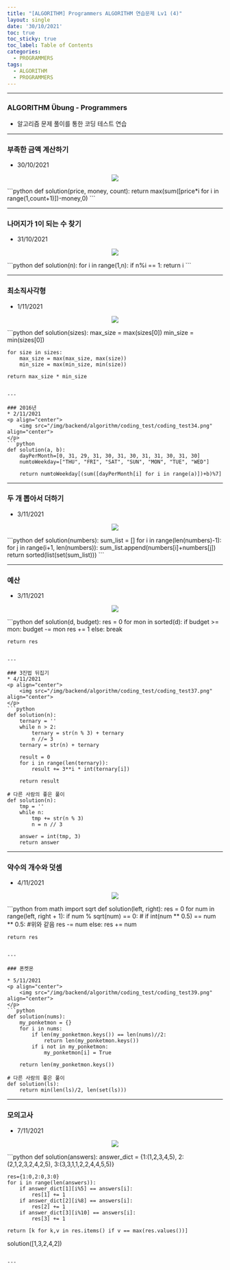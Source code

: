 ```yaml
---
title: "[ALGORITHM] Programmers ALGORITHM 연습문제 Lv1 (4)"
layout: single
date: '30/10/2021'
toc: true
toc_sticky: true
toc_label: Table of Contents
categories:
  - PROGRAMMERS
tags:
  - ALGORITHM
  - PROGRAMMERS
---
```


---
### ALGORITHM Übung - Programmers
* 알고리즘 문제 풀이를 통한 코딩 테스트 연습

---

### 부족한 금액 계산하기
* 30/10/2021
<p align="center">
    <img src="/img/backend/algorithm/coding_test/coding_test31.png" align="center">
</p>
```python
def solution(price, money, count):
    return max(sum([price*i for i in range(1,count+1)])-money,0)
```

---

### 나머지가 1이 되는 수 찾기
* 31/10/2021
<p align="center">
    <img src="/img/backend/algorithm/coding_test/coding_test32.png" align="center">
</p>
```python
def solution(n):
    for i in range(1,n):
        if n%i == 1:
            return i
```

---

### 최소직사각형
* 1/11/2021
<p align="center">
    <img src="/img/backend/algorithm/coding_test/coding_test33.png" align="center">
</p>
```python
def solution(sizes):
    max_size = max(sizes[0])
    min_size = min(sizes[0])
    
    for size in sizes:
        max_size = max(max_size, max(size))
        min_size = max(min_size, min(size))
        
    return max_size * min_size
```

---

### 2016년
* 2/11/2021
<p align="center">
    <img src="/img/backend/algorithm/coding_test/coding_test34.png" align="center">
</p>
```python
def solution(a, b):
    dayPerMonth=[0, 31, 29, 31, 30, 31, 30, 31, 31, 30, 31, 30]
    numtoWeekday=["THU", "FRI", "SAT", "SUN", "MON", "TUE", "WED"]

    return numtoWeekday[(sum([dayPerMonth[i] for i in range(a)])+b)%7]
```

---

### 두 개 뽑아서 더하기
* 3/11/2021
<p align="center">
    <img src="/img/backend/algorithm/coding_test/coding_test35.png" align="center">
</p>
```python
def solution(numbers):
    sum_list = []
    for i in range(len(numbers)-1):
        for j in range(i+1, len(numbers)):
            sum_list.append(numbers[i]+numbers[j])
    return sorted(list(set(sum_list)))
```

---

### 예산
* 3/11/2021
<p align="center">
    <img src="/img/backend/algorithm/coding_test/coding_test36.png" align="center">
</p>
```python
def solution(d, budget):
    res = 0
    for mon in sorted(d):
        if budget >= mon:
            budget -= mon
            res += 1
        else:
            break
    
    return res
```

---

### 3진법 뒤집기
* 4/11/2021
<p align="center">
    <img src="/img/backend/algorithm/coding_test/coding_test37.png" align="center">
</p>
```python
def solution(n):
    ternary = ''
    while n > 2:
        ternary = str(n % 3) + ternary
        n //= 3
    ternary = str(n) + ternary

    result = 0
    for i in range(len(ternary)):
        result += 3**i * int(ternary[i])

    return result

# 다른 사람의 좋은 풀이
def solution(n):
    tmp = ''
    while n:
        tmp += str(n % 3)
        n = n // 3

    answer = int(tmp, 3)
    return answer
```

---

### 약수의 개수와 덧셈
* 4/11/2021
<p align="center">
    <img src="/img/backend/algorithm/coding_test/coding_test38.png" align="center">
</p>
```python
from math import sqrt
def solution(left, right):
    res = 0
    for num in range(left, right + 1):
        if num % sqrt(num) == 0:
        # if int(num ** 0.5) == num ** 0.5: #위와 같음
                res -= num
            else:
                res += num

    return res
```

---

### 폰켓몬

* 5/11/2021
<p align="center">
    <img src="/img/backend/algorithm/coding_test/coding_test39.png" align="center">
</p>
```python
def solution(nums):
    my_ponketmon = {}
    for i in nums:
        if len(my_ponketmon.keys()) == len(nums)//2:
            return len(my_ponketmon.keys())
        if i not in my_ponketmon:
            my_ponketmon[i] = True
    
    return len(my_ponketmon.keys())

# 다른 사람의 좋은 풀이
def solution(ls):
    return min(len(ls)/2, len(set(ls)))
```

---

### 모의고사
* 7/11/2021
<p align="center">
    <img src="/img/backend/algorithm/coding_test/coding_test4.png" align="center">
</p>
```python
def solution(answers):
    answer_dict = {1:(1,2,3,4,5),
                   2:(2,1,2,3,2,4,2,5),
                   3:(3,3,1,1,2,2,4,4,5,5)}

    res={1:0,2:0,3:0}
    for i in range(len(answers)):
        if answer_dict[1][i%5] == answers[i]:
            res[1] += 1
        if answer_dict[2][i%8] == answers[i]:
            res[2] += 1
        if answer_dict[3][i%10] == answers[i]:
            res[3] += 1
    
    return [k for k,v in res.items() if v == max(res.values())]

solution([1,3,2,4,2])
```

---